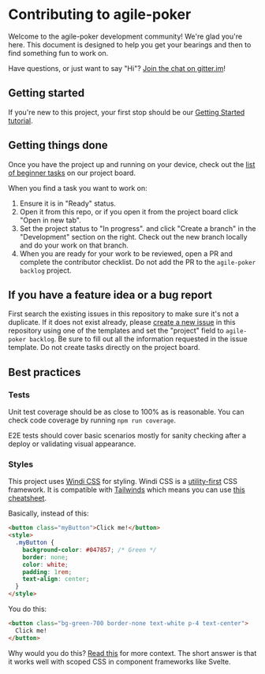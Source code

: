 # Contributing to agile-poker

Welcome to the agile-poker development community! We're glad you're here. This
document is designed to help you get your bearings and then to find something
fun to work on.

Have questions, or just want to say "Hi"? [Join the chat on
gitter.im](https://gitter.im/skill-collectors/agile-poker)!

## Getting started

If you're new to this project, your first stop should be our [Getting Started tutorial](https://skill-collectors.github.io/agile-poker/tutorials/getting-started).

## Getting things done

Once you have the project up and running on your device, check out the [list of beginner tasks](https://github.com/orgs/skill-collectors/projects/1/views/6) on our project board.

When you find a task you want to work on:

1. Ensure it is in "Ready" status.
1. Open it from this repo, or if you open it from the project board click "Open in new tab".
1. Set the project status to "In progress". and click "Create a branch" in the "Development" section on the right. Check out the new branch locally and do your work on that branch.
1. When you are ready for your work to be reviewed, open a PR and complete the contributor checklist. Do not add the PR to the `agile-poker backlog` project.

## If you have a feature idea or a bug report

First search the existing issues in this repository to make sure it's not a duplicate. If it does not exist already, please [create a new issue](https://github.com/skill-collectors/agile-poker/issues/new/choose) in this repository using one of the templates and set the "project" field to `agile-poker backlog`. Be sure to fill out all the information requested in the issue template. Do not create tasks directly on the project board.

## Best practices

### Tests

Unit test coverage should be as close to 100% as is reasonable. You can check
code coverage by running `npm run coverage`.

E2E tests should cover basic scenarios mostly for sanity checking after a
deploy or validating visual appearance.

### Styles

This project uses [Windi CSS](https://windicss.org/) for styling. Windi CSS is
a [utility-first](https://utilitycss.com/) CSS framework. It is compatible with
[Tailwinds](https://tailwindcss.com/) which means you can use [this
cheatsheet](https://tailwindcomponents.com/cheatsheet/).

Basically, instead of this:

```html
<button class="myButton">Click me!</button>
<style>
  .myButton {
    background-color: #047857; /* Green */
    border: none;
    color: white;
    padding: 1rem;
    text-align: center;
  }
</style>
```

You do this:

```html
<button class="bg-green-700 border-none text-white p-4 text-center">
  Click me!
</button>
```

Why would you do this? [Read
this](https://adamwathan.me/css-utility-classes-and-separation-of-concerns/)
for more context. The short answer is that it works well with scoped CSS in
component frameworks like Svelte.
